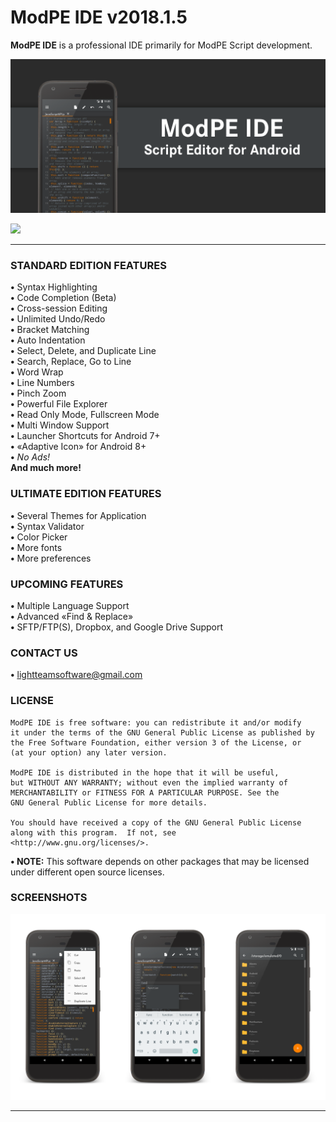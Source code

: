 # ModPE IDE v2018.1.5

<b>ModPE IDE</b> is a professional IDE primarily for ModPE Script development.

![Image](art/recommends.png)

<a href="https://play.google.com/store/apps/details?id=com.KillerBLS.modpeide">
<img src="https://play.google.com/intl/en_us/badges/images/generic/en_badge_web_generic.png" width = 225/>
</a>

----------

### STANDARD EDITION FEATURES
<b>•</b> Syntax Highlighting  
<b>•</b> Code Completion (Beta)  
<b>•</b> Cross-session Editing  
<b>•</b> Unlimited Undo/Redo  
<b>•</b> Bracket Matching  
<b>•</b> Auto Indentation  
<b>•</b> Select, Delete, and Duplicate Line  
<b>•</b> Search, Replace, Go to Line  
<b>•</b> Word Wrap  
<b>•</b> Line Numbers  
<b>•</b> Pinch Zoom  
<b>•</b> Powerful File Explorer  
<b>•</b> Read Only Mode, Fullscreen Mode  
<b>•</b> Multi Window Support  
<b>•</b> Launcher Shortcuts for Android 7+  
<b>•</b> «Adaptive Icon» for Android 8+  
<b>•</b> <i>No Ads!</i>  
<b>And much more!</b>  

### ULTIMATE EDITION FEATURES
<b>•</b> Several Themes for Application  
<b>•</b> Syntax Validator  
<b>•</b> Color Picker  
<b>•</b> More fonts  
<b>•</b> More preferences  

### UPCOMING FEATURES
<b>•</b> Multiple Language Support  
<b>•</b> Advanced «Find & Replace»  
<b>•</b> SFTP/FTP(S), Dropbox, and Google Drive Support  

### CONTACT US
<b>•</b> <u>lightteamsoftware@gmail.com</u>

### LICENSE
```
ModPE IDE is free software: you can redistribute it and/or modify
it under the terms of the GNU General Public License as published by
the Free Software Foundation, either version 3 of the License, or
(at your option) any later version.

ModPE IDE is distributed in the hope that it will be useful,
but WITHOUT ANY WARRANTY; without even the implied warranty of
MERCHANTABILITY or FITNESS FOR A PARTICULAR PURPOSE. See the
GNU General Public License for more details.
 
You should have received a copy of the GNU General Public License
along with this program.  If not, see
<http://www.gnu.org/licenses/>.
```
<b>• NOTE:</b> This software depends on other packages that may be licensed under different open source licenses.

### SCREENSHOTS

![Image](art/screenshots_github.png)

----------
